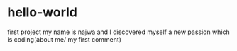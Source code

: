 # hello-world
first project
my name is najwa and I discovered myself a new passion which is coding(about me/ my first comment)


